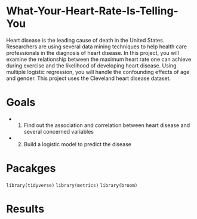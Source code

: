 # What-Your-Heart-Rate-Is-Telling-You
Heart disease is the leading cause of death in the United States. Researchers are using several data mining techniques to help health care professionals in the diagnosis of heart disease. In this project, you will examine the relationship between the maximum heart rate one can achieve during exercise and the likelihood of developing heart disease. Using multiple logistic regression, you will handle the confounding effects of age and gender.  This project uses the Cleveland heart disease dataset.

# Goals
- 1. Find out the association and correlation between heart disease and several concerned variables
- 2. Build a logistic model to predict the disease

# Pacakges
`library(tidyverse)`
`library(metrics)`
`library(broom)`

# Results


